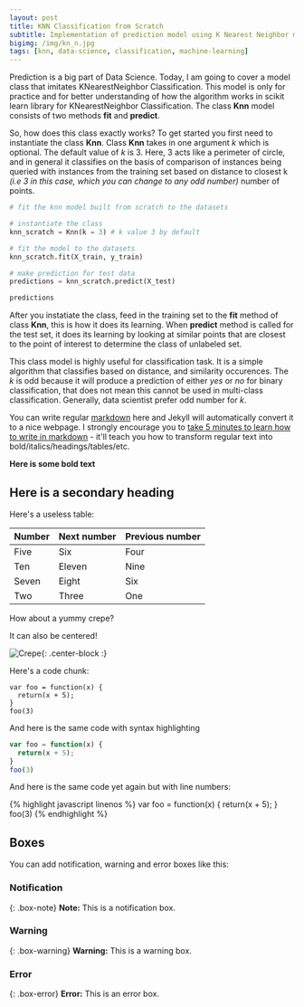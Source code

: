 ```yaml
---
layout: post
title: KNN Classification from Scratch
subtitle: Implementation of prediction model using K Nearest Neighbor methodology.
bigimg: /img/kn_n.jpg
tags: [knn, data-science, classification, machine-learning]
---
```


Prediction is a big part of Data Science. Today, I am going to cover a model class that imitates KNearestNeighbor Classification. This model is only for practice and for better understanding of how the algorithm works in scikit learn library for KNearestNeighbor Classification. The class **Knn** model consists of two methods **fit** and **predict**. 

So, how does this class exactly works? To get started you first need to instantiate the class **Knn**. Class **Knn** takes in one argument *k* which is optional. The default value of *k* is 3. Here, 3 acts like a perimeter of circle, and in general it classifies on the basis of comparison of instances being queried with instances from the training set based on distance to closest k *(i.e 3 in this case, which you can change to any odd number)* number of points. 

```python
# fit the knn model built from scratch to the datasets

# instantiate the class
knn_scratch = Knn(k = 3) # k value 3 by default

# fit the model to the datasets
knn_scratch.fit(X_train, y_train)

# make prediction for test data
predictions = knn_scratch.predict(X_test)

predictions
```

After you instatiate the class, feed in the training set to the **fit** method of class **Knn**, this is how it does its learning. When **predict** method is called for the test set, it does its learning by looking at similar points that are closest to the point of interest to determine the class of unlabeled set.

This class model is highly useful for classification task. It is a simple algorithm that classifies based on distance, and similarity occurences. The *k* is odd because it will produce a prediction of either *yes* or *no* for binary classification, that does not mean this cannot be used in multi-class classification. Generally, data scientist prefer odd number for *k*. 

You can write regular [markdown](http://markdowntutorial.com/) here and Jekyll will automatically convert it to a nice webpage.  I strongly encourage you to [take 5 minutes to learn how to write in markdown](http://markdowntutorial.com/) - it'll teach you how to transform regular text into bold/italics/headings/tables/etc.

**Here is some bold text**

## Here is a secondary heading

Here's a useless table:

| Number | Next number | Previous number |
| :------ |:--- | :--- |
| Five | Six | Four |
| Ten | Eleven | Nine |
| Seven | Eight | Six |
| Two | Three | One |


How about a yummy crepe?



It can also be centered!

![Crepe](https://s3-media3.fl.yelpcdn.com/bphoto/cQ1Yoa75m2yUFFbY2xwuqw/348s.jpg){: .center-block :}

Here's a code chunk:

~~~
var foo = function(x) {
  return(x + 5);
}
foo(3)
~~~

And here is the same code with syntax highlighting

```javascript
var foo = function(x) {
  return(x + 5);
}
foo(3)
```

And here is the same code yet again but with line numbers:

{% highlight javascript linenos %}
var foo = function(x) {
  return(x + 5);
}
foo(3)
{% endhighlight %}

## Boxes
You can add notification, warning and error boxes like this:

### Notification

{: .box-note}
**Note:** This is a notification box.

### Warning

{: .box-warning}
**Warning:** This is a warning box.

### Error

{: .box-error}
**Error:** This is an error box.
